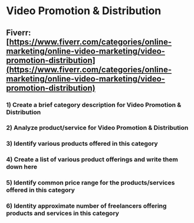 # Video Promotion & Distribution
## Fiverr: [https://www.fiverr.com/categories/online-marketing/online-video-marketing/video-promotion-distribution](https://www.fiverr.com/categories/online-marketing/online-video-marketing/video-promotion-distribution)
### 1) Create a brief category description for Video Promotion & Distribution
### 2) Analyze product/service for Video Promotion & Distribution
### 3) Identify various products offered in this category
### 4) Create a list of various product offerings and write them down here
### 5) Identify common price range for the products/services offered in this category
### 6) Identity approximate number of freelancers offering products and services in this category
